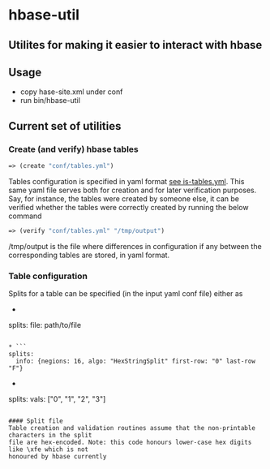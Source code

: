 # hbase-util

## Utilites for making it easier to interact with hbase

## Usage
* copy hase-site.xml under conf
* run bin/hbase-util

## Current set of utilities
### Create (and verify) hbase tables
```clojure
=> (create "conf/tables.yml")
```

Tables configuration is specified in yaml format [see is-tables.yml](./conf/is-tables.yml).
This same yaml file serves both for creation and for later verification purposes.
Say, for instance, the tables were created by someone else, it can be verified whether
the tables were correctly created by running the below command

```clojure
=> (verify "conf/tables.yml" "/tmp/output")
```
/tmp/output is the file where differences in configuration if any between the corresponding
tables are stored, in yaml format.


### Table configuration
Splits for a table can be specified (in the input yaml conf file) either as
* ```
splits:
  file: path/to/file
```

* ```
splits:
  info: {negions: 16, algo: "HexStringSplit" first-row: "0" last-row "F"}
```

* ```
splits:
  vals: ["0", "1", "2", "3"]
```

#### Split file
Table creation and validation routines assume that the non-printable characters in the split
file are hex-encoded. Note: this code honours lower-case hex digits like \xfe which is not
honoured by hbase currently
